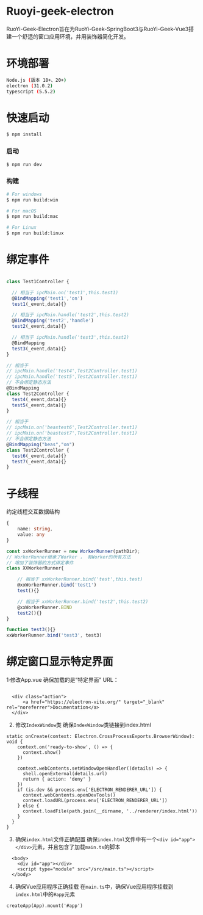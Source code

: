 # Ruoyi-geek-electron

RuoYi-Geek-Electron旨在为RuoYi-Geek-SpringBoot3与RuoYi-Geek-Vue3搭建一个舒适的窗口应用环境，并用装饰器简化开发。

# 环境部署

```bash
Node.js (版本 18+、20+)
electron (31.0.2)
typescript (5.5.2)
```
# 快速启动
```bash
$ npm install
```

### 启动

```bash
$ npm run dev
```

### 构建

```bash
# For windows
$ npm run build:win

# For macOS
$ npm run build:mac

# For Linux
$ npm run build:linux
```

# 绑定事件

```ts

class Test1Controller {

  // 相当于 ipcMain.on('test1',this.test1)
  @BindMapping('test1','on') 
  test1(_event,data){}

  // 相当于 ipcMain.handle('test2',this.test2)
  @BindMapping('test2','handle') 
  test2(_event,data){}

  // 相当于 ipcMain.handle('test3',this.test2)
  @BindMapping
  test3(_event,data){}
}

// 相当于
// ipcMain.handle('test4',Test2Controller.test1)
// ipcMain.handle('test5',Test2Controller.test1)
// 不会绑定静态方法
@BindMapping
class Test2Controller {
  test4(_event,data){}
  test5(_event,data){}
}

// 相当于
// ipcMain.on('beastest6',Test2Controller.test1)
// ipcMain.on('beastest7',Test2Controller.test1)
// 不会绑定静态方法
@BindMapping("beas","on")
class Test2Controller {
  test6(_event,data){}
  test7(_event,data){}
}

```

# 子线程

约定线程交互数据结构

```ts
{ 
    name: string, 
    value: any 
}
```

```ts
const xxWorkerRunner = new WorkerRunner(pathDir);
// WorkerRunner继承了Worker ， 有Worker的所有方法
// 增加了装饰器的方式绑定事件
class XXWorkerRunner{

    // 相当于 xxWorkerRunner.bind('test',this.test)
    @xxWorkerRunner.bind('test1')
    test(){}

    // 相当于 xxWorkerRunner.bind('test2',this.test2)
    @xxWorkerRunner.BIND
    test2(){}
}

function test3(){}
xxWorkerRunner.bind('test3', test3)

```
# 绑定窗口显示特定界面
1·修改App.vue
  确保加载的是“特定界面” URL：
```

  <div class="action">
      <a href="https://electron-vite.org/" target="_blank" rel="noreferrer">Documentation</a>
  </div>
  ```
2. 修改`IndexWindow`类
  确保`IndexWindow`类链接到index.html
```
static onCreate(context: Electron.CrossProcessExports.BrowserWindow): void {
    context.on('ready-to-show', () => {
      context.show()
    })

    context.webContents.setWindowOpenHandler((details) => {
      shell.openExternal(details.url)
      return { action: 'deny' }
    })
    if (is.dev && process.env['ELECTRON_RENDERER_URL']) {
      context.webContents.openDevTools()
      context.loadURL(process.env['ELECTRON_RENDERER_URL'])
    } else {
      context.loadFile(path.join(__dirname, '../renderer/index.html'))
    }
  }
}
```
3. 确保`index.html`文件正确配置
   确保`index.html`文件中有一个`<div id="app"></div>`元素，并且包含了加载`main.ts`的脚本
```
  <body>
    <div id="app"></div>
    <script type="module" src="/src/main.ts"></script>
  </body>
```
4. 确保Vue应用程序正确挂载
   在`main.ts`中，确保Vue应用程序挂载到`index.html`中的`#app`元素
```
createApp(App).mount('#app')
```

